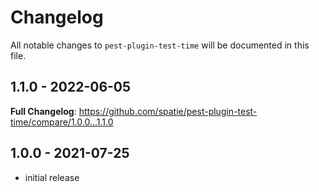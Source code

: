 # Changelog

All notable changes to `pest-plugin-test-time` will be documented in this file.

## 1.1.0 - 2022-06-05

**Full Changelog**: https://github.com/spatie/pest-plugin-test-time/compare/1.0.0...1.1.0

## 1.0.0 - 2021-07-25

- initial release
